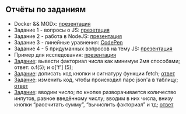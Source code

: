 ## Отчёты по заданиям
* Docker && MODx: [презентация](https://docs.google.com/presentation/d/1mY2YNx8E6Np2yEexAoGNBThVpZRocng1HuyAMnVYIfs/edit?usp=sharing)
* Задание 1 - вопросы о JS: [презетация](https://docs.google.com/presentation/d/1Pr9HKKTQsYzbDr8BL5TMJl6-iuS9bmhlv-4j2AOYWUo/edit#slide=id.g1cec499a10_0_12)
* Задание 2 - работа в NodeJS: [презентация](https://docs.google.com/presentation/d/1FV5EtGj1MtyghfoouzAVbs3VACjRb-IvwZ7Pju0jC1k/edit#slide=id.p)
* Задание 3 - линейные уравнения: [CodePen](http://codepen.io/anon/pen/bqGJEq?editors=1111)
* Задание 4 - 5 придуманных вопросов на тему JS: [презентация]()
* Пример для исследования: [презентация]()
* [Задание](http://kodaktor.ru/puzzle.pdf): вывести факториал числа как минимум 2мя способами; ответ: o.f(5); и o['f'] (5);
* [Задание](https://kodaktor.ru/fetch_task): дописать код кнопки и сигнатуру функции fetch; [ответ](https://kodaktor.ru/fetch_f9968) 
* [Задание](https://kodaktor.ru/ed1fb07): изменить код, чтобы происходил парс json'a в таблицу; [ответ](https://kodaktor.ru/ed1fb07_cb3ea)
* [Задание](http://kodaktor.ru/interface800x200.gif): вводим число; по кнопке разворачивается количество инпутов, равное введённому числу; вводим в них числа, внизу кнопки “рассчитать сумму”, “вычислить факториал” и тд; [ответ](https://jsfiddle.net/h075r9ms/2/)